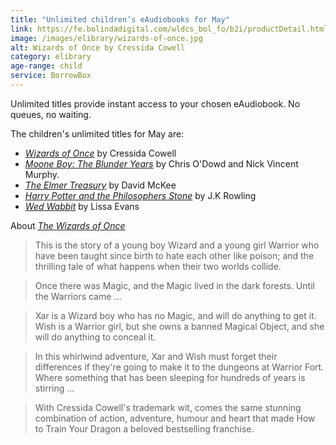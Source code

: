 ```yaml
---
title: "Unlimited children’s eAudiobooks for May"
link: https://fe.bolindadigital.com/wldcs_bol_fo/b2i/productDetail.html?productId=BOL_444581&fromPage=1&b2bSite=4172
image: /images/elibrary/wizards-of-once.jpg
alt: Wizards of Once by Cressida Cowell
category: elibrary
age-range: child
service: BorrowBox
---
```


Unlimited titles provide instant access to your chosen eAudiobook. No queues, no waiting.

The children's unlimited titles for May are:
- [<cite>Wizards of Once</cite>](https://fe.bolindadigital.com/wldcs_bol_fo/b2i/productDetail.html?productId=BOL_444581&fromPage=1&b2bSite=4172) by Cressida Cowell
-	[<cite>Moone Boy: The Blunder Years</cite>](https://fe.bolindadigital.com/wldcs_bol_fo/b2i/productDetail.html?productId=MDA_501300&fromPage=1&b2bSite=4172) by Chris O'Dowd and Nick Vincent Murphy.
-	[<cite>The Elmer Treasury</cite>](https://fe.bolindadigital.com/wldcs_bol_fo/b2i/productDetail.html?productId=BOL_234992&fromPage=1&b2bSite=4172) by David McKee
-	[<cite>Harry Potter and the Philosophers Stone</cite>](https://fe.bolindadigital.com/wldcs_bol_fo/b2i/productDetail.html?productId=PTA_328366&fromPage=1&b2bSite=4172) by J.K Rowling
-	[<cite>Wed Wabbit</cite>](https://fe.bolindadigital.com/wldcs_bol_fo/b2i/productDetail.html?productId=BOL_385696&fromPage=1&b2bSite=4172) by Lissa Evans

About [<cite>The Wizards of Once</cite>](https://fe.bolindadigital.com/wldcs_bol_fo/b2i/productDetail.html?productId=BOL_444581&fromPage=1&b2bSite=4172)
> This is the story of a young boy Wizard and a young girl Warrior who have been taught since birth to hate each other like poison; and the thrilling tale of what happens when their two worlds collide.

> Once there was Magic, and the Magic lived in the dark forests. Until the Warriors came ...

> Xar is a Wizard boy who has no Magic, and will do anything to get it. Wish is a Warrior girl, but she owns a banned Magical Object, and she will do anything to conceal it.

> In this whirlwind adventure, Xar and Wish must forget their differences if they're going to make it to the dungeons at Warrior Fort. Where something that has been sleeping for hundreds of years is stirring ...

> With Cressida Cowell's trademark wit, comes the same stunning combination of action, adventure, humour and heart that made How to Train Your Dragon a beloved bestselling franchise.
